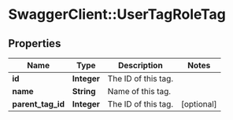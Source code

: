 # SwaggerClient::UserTagRoleTag

## Properties
Name | Type | Description | Notes
------------ | ------------- | ------------- | -------------
**id** | **Integer** | The ID of this tag. | 
**name** | **String** | Name of this tag. | 
**parent_tag_id** | **Integer** | The ID of this tag. | [optional] 


